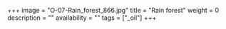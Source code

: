 +++
image = "O-07-Rain_forest_866.jpg"
title = "Rain forest"
weight = 0
description = ""
availability = ""
tags = ["_oil"]
+++
